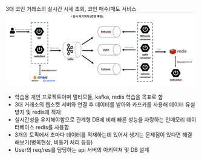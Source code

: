 3대 코인 거래소의 실시간 시세 조회, 코인 매수/매도 서비스
![img.png](img.png)

- 학습용 개인 프로젝트이며 멀티모듈, kafka, redis 학습을 목표로 함
- 3대 거래소의 웹소켓 서버와 연결 후 데이터를 받아와 카프카를 사용해 데이터 유실 방지 및 redis에 적재
- 실시간성을 유지해야함으로 관계형 DB에 비해 빠른 성능을 자랑하는 인메모리 데이터베이스 redis를 사용함
- 3개의 토픽에서 초마다 데이터를 적재하는데 있어서 생기는 문제점이 있다면 해결해보기(병목현상, 비동기 처리 등등)
- User의 req/res를 담당하는 api 서버의 아키텍쳐 및 DB 설계